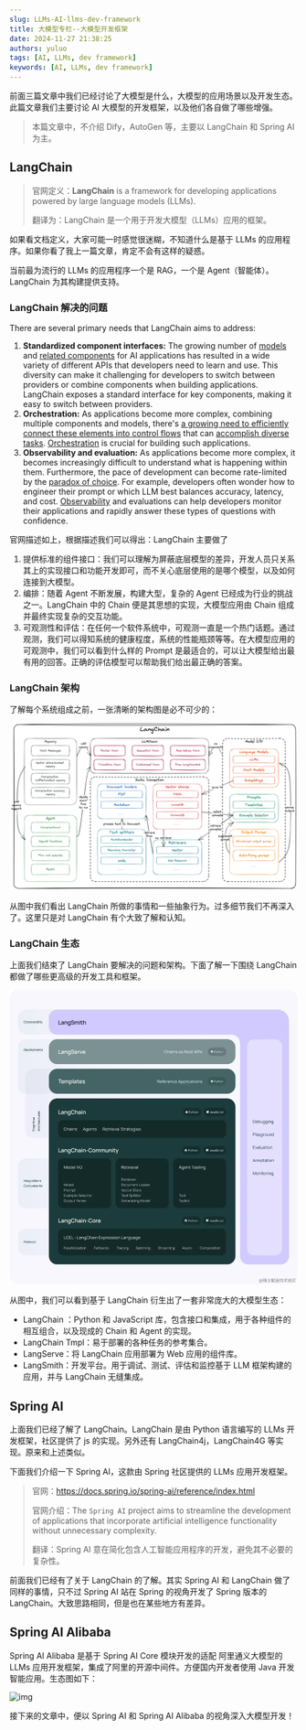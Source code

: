 ```yaml
---
slug: LLMs-AI-llms-dev-framework
title: 大模型专栏--大模型开发框架
date: 2024-11-27 21:38:25
authors: yuluo
tags: [AI, LLMs, dev framework]
keywords: [AI, LLMs, dev framework]
---
```


<!-- truncate -->

前面三篇文章中我们已经讨论了大模型是什么，大模型的应用场景以及开发生态。此篇文章我们主要讨论  AI 大模型的开发框架，以及他们各自做了哪些增强。

> 本篇文章中，不介绍 Dify，AutoGen 等，主要以 LangChain 和 Spring AI 为主。

## LangChain

> 官网定义：**LangChain** is a framework for developing applications powered by large language models (LLMs).
>
> 翻译为：LangChain 是一个用于开发大模型（LLMs）应用的框架。

如果看文档定义，大家可能一时感觉很迷糊，不知道什么是基于 LLMs 的应用程序。如果你看了我上一篇文章，肯定不会有这样的疑惑。

当前最为流行的 LLMs 的应用程序一个是 RAG，一个是 Agent（智能体）。LangChain 为其构建提供支持。

### LangChain 解决的问题

There are several primary needs that LangChain aims to address:

1. **Standardized component interfaces:** The growing number of [models](https://python.langchain.com/docs/integrations/chat/) and [related components](https://python.langchain.com/docs/integrations/vectorstores/) for AI applications has resulted in a wide variety of different APIs that developers need to learn and use. This diversity can make it challenging for developers to switch between providers or combine components when building applications. LangChain exposes a standard interface for key components, making it easy to switch between providers.
2. **Orchestration:** As applications become more complex, combining multiple components and models, there's [a growing need to efficiently connect these elements into control flows](https://lilianweng.github.io/posts/2023-06-23-agent/) that can [accomplish diverse tasks](https://www.sequoiacap.com/article/generative-ais-act-o1/). [Orchestration](https://en.wikipedia.org/wiki/Orchestration_(computing)) is crucial for building such applications.
3. **Observability and evaluation:** As applications become more complex, it becomes increasingly difficult to understand what is happening within them. Furthermore, the pace of development can become rate-limited by the [paradox of choice](https://en.wikipedia.org/wiki/Paradox_of_choice). For example, developers often wonder how to engineer their prompt or which LLM best balances accuracy, latency, and cost. [Observability](https://en.wikipedia.org/wiki/Observability) and evaluations can help developers monitor their applications and rapidly answer these types of questions with confidence.

官网描述如上，根据描述我们可以得出：LangChain 主要做了

1. 提供标准的组件接口：我们可以理解为屏蔽底层模型的差异，开发人员只关系其上的实现接口和功能开发即可，而不关心底层使用的是哪个模型，以及如何连接到大模型。
2. 编排：随着 Agent 不断发展，构建大型，复杂的 Agent 已经成为行业的挑战之一。LangChain 中的 Chain 便是其思想的实现，大模型应用由 Chain 组成并最终实现复杂的交互功能。
3. 可观测性和评估：在任何一个软件系统中，可观测一直是一个热门话题。通过观测，我们可以得知系统的健康程度，系统的性能瓶颈等等。在大模型应用的可观测中，我们可以看到什么样的 Prompt 是最适合的，可以让大模型给出最有用的回答。正确的评估模型可以帮助我们给出最正确的答案。

### LangChain 架构

了解每个系统组成之前，一张清晰的架构图是必不可少的：

![LangChain 主要组件和架构图](../../static/img/ai/ai-7.png)

从图中我们看出 LangChain 所做的事情和一些抽象行为。过多细节我们不再深入了。这里只是对 LangChain 有个大致了解和认知。

### LangChain 生态

上面我们结束了 LangChain 要解决的问题和架构。下面了解一下围绕 LangChain 都做了哪些更高级的开发工具和框架。

![7c3ff150404c521defe05eabe61534c6](../../static/img/ai/ai-8.png)

从图中，我们可以看到基于 LangChain 衍生出了一套非常庞大的大模型生态：

- LangChain ：Python 和 JavaScript 库，包含接口和集成，用于各种组件的相互组合，以及现成的 Chain 和 Agent 的实现。
- LangChain Tmpl：易于部署的各种任务的参考集合。
- LangServe：将 LangChain 应用部署为 Web 应用的组件库。
- LangSmith：开发平台。用于调试、测试、评估和监控基于 LLM 框架构建的应用，并与 LangChain 无缝集成。

## Spring AI

上面我们已经了解了 LangChain。LangChain 是由 Python 语言编写的 LLMs 开发框架，社区提供了 js 的实现。另外还有 LangChain4j，LangChain4G 等实现。原来和上述类似。

下面我们介绍一下 Spring AI，这款由 Spring 社区提供的 LLMs 应用开发框架。

> 官网：https://docs.spring.io/spring-ai/reference/index.html
>
> 官网介绍：The `Spring AI` project aims to streamline the development of applications that incorporate artificial intelligence functionality without unnecessary complexity.
>
> 翻译：Spring AI 意在简化包含人工智能应用程序的开发，避免其不必要的复杂性。

前面我们已经有了关于 LangChain 的了解。其实 Spring AI 和 LangChain 做了同样的事情，只不过 Spring AI 站在 Spring 的视角开发了 Spring 版本的 LangChain。大致思路相同，但是也在某些地方有差异。

## Spring AI Alibaba

Spring AI Alibaba 是基于 Spring AI Core 模块开发的适配 阿里通义大模型的 LLMs 应用开发框架，集成了阿里的开源中间件。方便国内开发者使用 Java 开发智能应用。生态图如下：

![img](https://img.alicdn.com/imgextra/i1/O1CN01uhDvMY22HZ4q1OZMM_!!6000000007095-2-tps-5440-2928.png)

接下来的文章中，便以 Spring AI 和 Spring AI Alibaba 的视角深入大模型开发！
